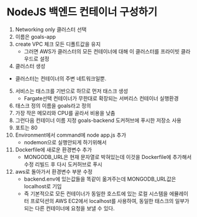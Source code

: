 # NodeJS 백엔드 컨테이너 구성하기

1. Networking only 클러스터 선택
2. 이름은 goals-app
3. create VPC 체크 모든 디폴트값을 유지
   - 그러면 AWS가 클러스터의 모든 컨테이너에 대해 이 클러스터를 프라이빗 클라우드로 설정
4. 클러스터 생성

- 클러스터는 컨테이너의 주변 네트워크일뿐.

5. 서비스는 태스크를 기반으로 하므로 먼저 태스크 생성
   - Fargate선택 컨테이너가 무한대로 확장되는 서버리스 컨테이너 실행환경
6. 태스크 정의 이름을 goals라고 정의
7. 가장 작은 메모리와 CPU를 골라서 비용을 낮춤
8. 그런다음 컨테이너 이름 지정 goals-backend 도커허브에 푸시한 저장소 사용
9. 포트는 80
10. Environment에서 command에 node app.js 추가
    - nodemon으로 실행안되게 하기위해서
11. Dockerfile에 새로운 환경변수 추가
    - MONGODB_URL은 현재 문자열로 박혀있는데 이것을 Dockerfile에 추가해서 수정 리빌드 후 다시 도커허브로 푸시
12. aws로 돌아가서 환경변수 부분 수정
    - backend.env에 있는값들을 똑같이 옮겨주는데 MONGODB_URL값은 localhost로 기입
    - 즉 기본적으로 모든 컨테이너가 동일한 호스트에 있는 로컬 시스템을 에뮬레이터 프로덕션의 AWS EC2에서 localhost를 사용하여, 동일한 태스크의 일부가 되는 다른 컨테이너에 요청을 보낼 수 있다.
